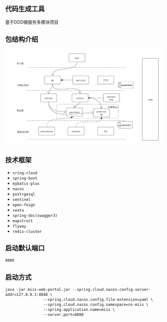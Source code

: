 ## 代码生成工具 
基于DDD微服务多模块项目
## 包结构介绍
![包结构说明](./package-introduction.png "miis-project")
    
## 技术框架
  + `sring-cloud`
  + `spring-boot`
  + `mybatis-plus`
  + `nacos`
  + `postrgesql`
  +  `sentinel`
  +  `open-feign`
  + `seata`
  + `spring-doc(swagger3)`
  + `mapstruct`
  + `flyway`
  + `redis-cluster`
    
## 启动默认端口 
    8080 

## 启动方式  
```shell script
java -jar miis-web-portal.jar --spring.cloud.nacos.config.server-addr=127.0.0.1:8848 \
                 --spring.cloud.nacos.config.file-extension=yaml \
                 --spring.cloud.nacos.config.namespace=ns-miis \
                 --spring.application.name=miis \
                 --server.port=8080
```
